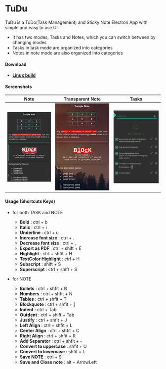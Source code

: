 # TuDu
TuDu is a ToDo(Task Management) and Sticky Note Electron App
with simple and easy to use UI. 

- It has two modes, Tasks and Notes, which you can switch between by changing modes
- Tasks in task mode are organized into categories
- Notes in note mode are also organized into categories

#### Download

- [**Linux build**](https://github.com/Nati43/TuDu/releases/download/2.1.1/TuDu_2.1.1_amd64.deb)


#### Screenshots

Note                                                           |  Transparent Note         |  Tasks
:-------------------------------------------------------------:|:-------------------------:|:-------------------------:
![Screenshot](/src/Vectors/screens/screen_notes.png?raw=true)  |  ![Screenshot](/src/Vectors/screens/screen_notes_transparent.png?raw=true) |  ![Screenshot](/src/Vectors/screens/screen_tasks.png?raw=true)





#### Usage (Shortcuts Keys)

- for both TASK and NOTE
  
  - **Bold**                  :  ctrl + b
  - **Italic**                :  ctrl + i
  - **Underline**             :  ctrl + u
  - **Increase font size**    :  ctrl + .
  - **Decrease font size**    :  ctrl + ,
  - **Export as PDF**    :  ctrl  + shift +  E
  - **Highlight**             :  ctrl + shfit  +  H
  - **TextColor Highlight**   : ctrl + H 
  - **Subscript**             : shift + S
  - **Superscript**           : ctrl + shift + S
  
- for NOTE

  - **Bullets**              :  ctrl + shfit  +  B 
  - **Numbers**              :  ctrl + shfit  +  N
  - **Tables**               :  ctrl + shfit  +  T
  - **Blockquote**            :  ctrl + shfit  +  [
  - **Indent**                :  ctrl + Tab
  - **Outdent**               :  ctrl + shift  +  Tab
  - **Justify**               :  ctrl + shfit  +  J
  - **Left Align**            :  ctrl + shfit  +  L
  - **Center Align**          :  ctrl + shfit  +  C
  - **Right Align**           :  ctrl + shfit  +  R
  - **Add Separator**         :  ctrl + shfit  +  -
  - **Convert to uppercase**  :  shfit  +  U
  - **Convert to lowercase**  :  shfit  +  L
  - **Save NOTE**             :  ctrl  +  S
  - **Save and Close note**   :  alt  +  ArrowLeft


